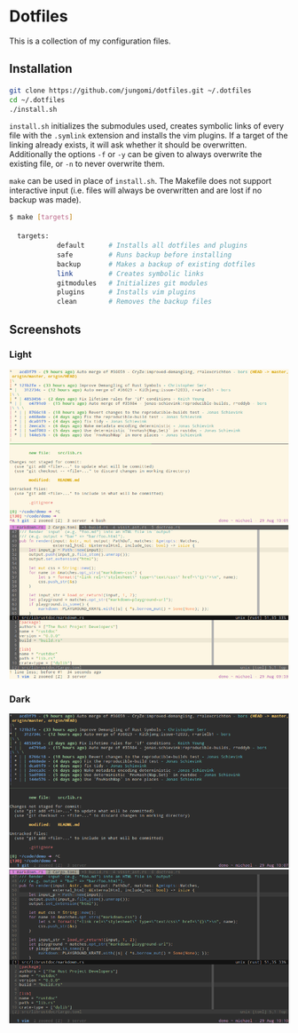 # Dotfiles

This is a collection of my configuration files.

## Installation

```bash
git clone https://github.com/jungomi/dotfiles.git ~/.dotfiles
cd ~/.dotfiles
./install.sh
```

`install.sh` initializes the submodules used, creates symbolic links of every
file with the `.symlink` extension and installs the vim plugins.
If a target of the linking already exists, it will ask whether it should be
overwritten. Additionally the options `-f` or `-y` can be given to always
overwrite the existing file, or `-n` to never overwrite them.

`make` can be used in place of `install.sh`. The Makefile does not support
interactive input (i.e. files will always be overwritten and are lost if no
backup was made).

```bash
$ make [targets]

  targets:
            default      # Installs all dotfiles and plugins
            safe         # Runs backup before installing
            backup       # Makes a backup of existing dotfiles
            link         # Creates symbolic links
            gitmodules   # Initializes git modules
            plugins      # Installs vim plugins
            clean        # Removes the backup files
```

## Screenshots

### Light

![Shell light][shell-light]
![Vim light][vim-light]

### Dark

![Shell dark][shell-dark]
![Vim dark][vim-dark]

[shell-dark]: media/screenshot-shell-dark.png
[shell-light]: media/screenshot-shell-light.png
[vim-light]: media/screenshot-vim-light.png
[vim-dark]: media/screenshot-vim-dark.png
